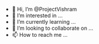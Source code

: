- 👋 Hi, I’m @ProjectVishram
- 👀 I’m interested in ...
- 🌱 I’m currently learning ...
- 💞️ I’m looking to collaborate on ...
- 📫 How to reach me ...

<!---
ProjectVishram/ProjectVishram is a ✨ special ✨ repository because its `README.md` (this file) appears on your GitHub profile.
You can click the Preview link to take a look at your changes.
--->
